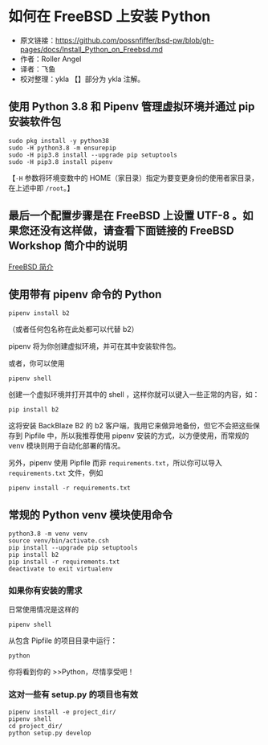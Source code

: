 # 如何在 FreeBSD 上安装 Python

 - 原文链接：<https://github.com/possnfiffer/bsd-pw/blob/gh-pages/docs/Install_Python_on_Freebsd.md>
 - 作者：Roller Angel
 - 译者：飞鱼
 - 校对整理：ykla 【】部分为 ykla 注解。

## 使用 Python 3.8 和 Pipenv 管理虚拟环境并通过 pip 安装软件包

```
sudo pkg install -y python38
sudo -H python3.8 -m ensurepip
sudo -H pip3.8 install --upgrade pip setuptools
sudo -H pip3.8 install pipenv
```
【`-H` 参数将环境变数中的 HOME（家目录）指定为要变更身份的使用者家目录，在上述中即 `/root`。】

## 最后一个配置步骤是在 FreeBSD 上设置 UTF-8 。如果您还没有这样做，请查看下面链接的 FreeBSD Workshop 简介中的说明

[FreeBSD 简介](https://github.com/possnfiffer/bsd-pw/blob/gh-pages/docs/Intro_to_FreeBSD_Workshop.md#iocage)

## 使用带有 pipenv 命令的 Python

```
pipenv install b2
```

（或者任何包名称在此处都可以代替 b2）

pipenv 将为你创建虚拟环境，并可在其中安装软件包。

或者，你可以使用

```
pipenv shell
```

创建一个虚拟环境并打开其中的 shell ，这样你就可以键入一些正常的内容，如：

```
pip install b2
```

这将安装 BackBlaze B2 的 b2 客户端，我用它来做异地备份，但它不会把这些保存到 Pipfile 中，所以我推荐使用 pipenv 安装的方式，以方便使用，而常规的 venv 模块则用于自动化部署的情况。

另外，pipenv 使用 Pipfile 而非 `requirements.txt`，所以你可以导入 `requirements.txt` 文件，例如

```
pipenv install -r requirements.txt
```

## 常规的 Python venv 模块使用命令

```
python3.8 -m venv venv
source venv/bin/activate.csh
pip install --upgrade pip setuptools
pip install b2
pip install -r requirements.txt
deactivate to exit virtualenv
```

### 如果你有安装的需求

日常使用情况是这样的

```
pipenv shell
```

从包含 Pipfile 的项目目录中运行：

```
python
```

你将看到你的 >>Python，尽情享受吧！

### 这对一些有 setup.py 的项目也有效

```
pipenv install -e project_dir/
pipenv shell
cd project_dir/
python setup.py develop
```
